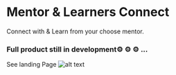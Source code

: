 # Mentor & Learners Connect
Connect with & Learn from your choose mentor.

### Full product still in development⚙️ ⚙️ ⚙️ ...

See landing Page
![alt text]()